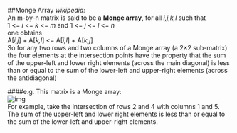##Monge Array
_wikipedia:_</br>
An m-by-n matrix is said to be a __Monge array__, for all _i,j,k,l_ such that</br>
  1 <= _i_ <= _k_ <= _m_ and 1 <= _j_ <= _l_ <= _n_</br>
one obtains</br>
  A[_i,j_] + A[_k,l_] <= A[_i,l_] + A[_k,j_]</br>
So for any two rows and two columns of a Monge array (a 2×2 sub-matrix) the four elements at the intersection 
points have the property that the sum of the upper-left and lower right elements
 (across the main diagonal) is less than or equal to the sum of the lower-left
  and upper-right elements (across the antidiagonal)
  
####e.g.
This matrix is a Monge array:</br>
![img](https://cloud.githubusercontent.com/assets/9131176/9570311/797c74ae-4fba-11e5-9da4-d650d0246257.png)</br>
For example, take the intersection of rows 2 and 4 with columns 1 and 5.</br>
The sum of the upper-left and lower right elements is less than or equal to the sum of the lower-left and 
upper-right elements.
